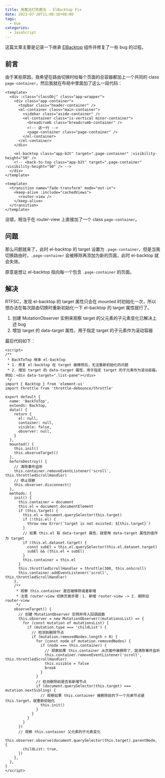 ```yaml
---
title: 用魔法打败魔法 - ElBacktop Fix
date: 2023-07-20T11:08:18+08:00
tags:
  - Vue
categories:
  - JavaScript
---
```


这篇文章主要是记录一下继承 [ElBacktop](https://element.eleme.cn/#/zh-CN/component/backtop) 组件并修复了一些 bug 的过程。

<!--more-->

## 前言

由于某些原因，我希望在路由切换时给每个页面的总容器都加上一个共同的 class `page-container`，然后我就在布局中里面加了这么一段代码：

```vue
<template>
  <div :class="classObj" class="app-wrapper">
    <div class="app-container">
      <topbar class="header-container" />
      <el-container class="main-container">
        <sidebar class="aside-container" />
        <el-container class="is-vertical minor-container">
          <breadcrumb class="breadcrumb-container" />
          <!-- 这一行 -->
          <page-container class="page-container" />
        </el-container>
      </el-container>
    </div>

    <el-backtop class="app-b2t" target=".page-container" :visibility-height="50" />
    <!-- <back-to-top class="app-b2t" target=".page-container" :visibility-height="50" /> -->
  </div>
</template>
```

```Vue {title="PageContainer.vue"}
<template>
  <transition name="fade-transform" mode="out-in">
    <keep-alive :include="cachedViews">
      <router-view />
    </keep-alive>
  </transition>
</template>
```

没错，相当于在 router-view 上直接加了一个 class `page-container`。

## 问题

那么问题就来了，此时 el-backtop 的 target 设置为 `.page-container`，但是当我切换路由时，`.page-container` 会被移除再添加为新的页面，此时 el-backtop 就会失效。

原意是想让 el-backtop 指向每一个包含 `.page-container` 的页面。

## 解决

RTFSC，发现 el-backtop 的 target 属性只会在 mounted 时初始化一次，所以想办法在每次路由切换时重新初始化一下 el-backtop 的 target 属性就行了。

1. 创建 MutationObserver 实例来观察 target 的父元素的子元素变化已解决上述 bug
2. 增加 target 的 data-target 属性，用于指定 target 的子元素作为滚动容器

最后代码如下：

```Vue {title="BackToTop.vue"}
<script>
/**
 * BackToTop 继承 el-backtop
 * 1. 修复 el-backtop 在 target 被移除后，无法重新初始化的问题
 * 2. 增加 target 的 data-target 属性，用于指定 target 的子元素作为滚动容器。例如：<div data-target=".list-pane"></div>
 */
import { Backtop } from 'element-ui'
import throttle from 'throttle-debounce/throttle'

export default {
  name: 'BackToTop',
  extends: Backtop,
  data() {
    return {
      el: null,
      container: null,
      visible: false,
      observer: null,
    }
  },
  mounted() {
    this.init()
    this.observeTarget()
  },
  beforeDestroy() {
    // 清除事件监听
    this.container.removeEventListener('scroll', this.throttledScrollHandler)
    // 停止观察
    this.observer.disconnect()
  },
  methods: {
    init() {
      this.container = document
      this.el = document.documentElement
      if (this.target) {
        this.el = document.querySelector(this.target)
        if (!this.el) {
          throw new Error(`target is not existed: ${this.target}`)
        }
        // 如果 this.el 有 data-target 属性，就使用 data-target 属性的值作为 target
        if (this.el.dataset.target) {
          const subEl = this.el.querySelector(this.el.dataset.target)
          subEl && (this.el = subEl)
        }
        this.container = this.el
      }
      this.throttledScrollHandler = throttle(300, this.onScroll)
      this.container.addEventListener('scroll', this.throttledScrollHandler)
    },
    /**
     * 观察 this.container 是否被移除或者新增
     * 注意 router-view 切换页面步骤：1. 新增 router-view -> 2. 删除旧 router-view
     */
    observeTarget() {
      // 创建 MutationObserver 实例并传入回调函数
      this.observer = new MutationObserver((mutationsList) => {
        for (const mutation of mutationsList) {
          if (mutation.type === 'childList') {
            // 检测到删除节点
            if (mutation.removedNodes.length > 0) {
              for (const node of mutation.removedNodes) {
                if (node === this.container) {
                  // 观察如果 this.container 从页面中被移除了，就清除事件监听
                  this.container.removeEventListener('scroll', this.throttledScrollHandler)
                  this.visible = false
                  break
                }
              }
              // 检测删除前是否有新增节点
              if (document.querySelector(this.target) === mutation.nextSibling) {
                // 观察如果 this.container 被删除前的下一个兄弟节点是 this.target，就重新初始化
                this.init()
              }
            }
          }
        }
      })
      // 观察 this.container 父元素的子元素变化
      this.observer.observe(document.querySelector(this.target).parentNode, {
        childList: true,
      })
    },
  },
}
</script>
```
